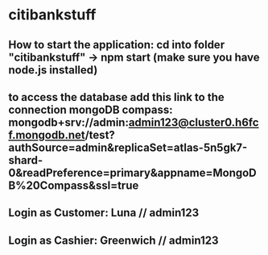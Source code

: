 # citibankstuff

## How to start the application: cd into folder "citibankstuff" -> npm start (make sure you have node.js installed)


## to access the database add this link to the connection mongoDB compass: mongodb+srv://admin:admin123@cluster0.h6fcf.mongodb.net/test?authSource=admin&replicaSet=atlas-5n5gk7-shard-0&readPreference=primary&appname=MongoDB%20Compass&ssl=true

## Login as Customer: Luna // admin123
## Login as Cashier: Greenwich // admin123
